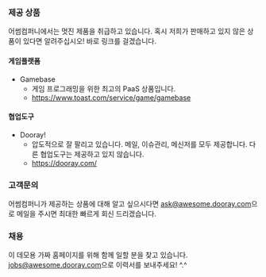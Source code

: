 ### 제공 상품

어썸컴퍼니에서는 멋진 제품을 취급하고 있습니다.
혹시 저희가 판매하고 있지 않은 상품이 있다면 알려주십시오! 바로 링크를 걸겠습니다.

#### 게임플랫폼

* Gamebase
  * 게임 프로그래밍을 위한 최고의 PaaS 상품입니다.
  * https://www.toast.com/service/game/gamebase

#### 협업도구

* Dooray!
  * 압도적으로 잘 팔리고 있습니다. 메일, 이슈관리, 메신저를 모두 제공합니다. 다른 협업도구는 제공하고 있지 않습니다.
  * https://dooray.com/

### 고객문의

어썸컴퍼니가 제공하는 상품에 대해 알고 싶으시다면 [ask@awesome.dooray.com](mailto:ask@awesome.dooray.com)으로 메일을 주시면 최대한 빠르게 회신 드리겠습니다.

### 채용

이 데모용 가짜 홈페이지를 위해 함께 일할 분을 찾고 있습니다. [jobs@awesome.dooray.com](mailto:jobs@awesome.dooray.com)으로 이력서를 보내주세요! ^.^
